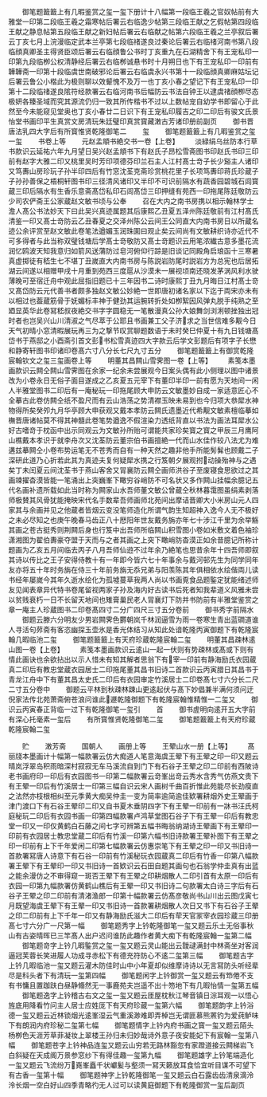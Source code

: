 <!-- { "loadSidebar": true } -->
　　御笔题籖籖上有几暇鉴赏之玺一玺下册计十八幅第一段临王羲之官奴帖前有大雅堂一印第二段临王羲之霜寒帖后署云右临逸少帖第三段临王献之乞假帖第四段临王献之静息帖第五段临王献之新妇帖后署云右临献之帖第六段临王羲之兰亭叙后署云丁亥七月上浣漫临定武本兰亭第七段临禇遂良过秦论后署云右临禇河南书第八段临顔真卿圣主得贤臣颂后署云右临顔鲁公书时丁亥重九在石湖精舍下有王宠私印一印第九段临栁公权清静经后署云右临栁诚悬书时十月朔日也下有王宠私印一印前有韡韡斋一印第十段临虞世南破邪论后署云右临虞永兴书第十一段临顔真卿麻姑坛记后署云鲁公小楷此为极则聊以效颦愧不及万一也丁亥小春之望记下有王宠私印一印第十二段临禇遂良隂符经款署云右临河南书后幅防云书法自钟王以逮虞禇顔栁尽态极妍各臻圣域而究其源流仍归一致其所传楷书不过以上数帖宠自幼学书即留心于此然至今未能窥见堂奥也丁亥小春廿二日识下有王宠私印履吉之印二印后有骏文氏景怡堂书画印平生真赏文房清玩朱廷璧印真赏寳藏潄古芳诸印册前副页
　　御书晋唐法乳四大字后有所寳惟贤乾隆御笔二
　　玺
　　御笔题籖籖上有几暇鉴赏之玺一玺
　　书卷上等
　　元赵孟頫书絶交书一卷【上卷】
　　淡緑绢乌丝防本行草书款识云延祐六年九月望日吴兴赵孟頫书下有赵氏子昂松雪斋图书印赵氏书印三印前有赵字大雅二印又桃里吴时芳印项德芬印兰石主人江村髙士竒子长少谿主人诸印又笃夀山房珍玩子孙半印四后有竹窓沈荃克斋珍赏桃花里子长项笃夀印蒋氏珍蔵子子孙孙善保之梧桐轩图书印三径清风诸印又半印不可识前隔水有蔬香园碧城石闾寳蔵三印后隔水有生香乐意斋髙岱私印石闾髙岱三印押缝有苑西一印拖尾陈廷敬防云少司农俨斋王公家蔵赵文敏书顷与公奉
　　召在大内之南书房携以相示翰林学士澹人髙公书法妙天下曰此吴兴真迹属题其后康熙乙丑夏五泽州陈廷敬前有江村髙氏清鉴一印又髙士竒防云乙丑春夏之交泽州陈公云间王公同直大内南书房日以所蔵名迹公余评赏至赵文敏此卷笔法遒媚玉润珠圎曰观止矣云间尚有文敏耕织诗亦近代不可多得者与此当称双璧钱塘后学髙士竒敬防又髙士竒题识云用笔浓纎古意多墨花流润忆鸥波天知我意归如箭风送蒲防过皂河俯仰行踪是旧谈记同殿角启琅函十三寒暑真虚掷徒有嵇生七不堪丁丑嵗直大内南书房与陈説岩防尾时説岩方为总宪也后居拓湖云间遂以相赠甲戌十月重到苑西三度扈从沙漠未一展视顷南还晓发茅涡风利水驶薄晚可至宿迁舟中观此屈指旧题已十三年因书二诗时康熙丁丑九月晦日江村髙士竒又髙岱防云元代善书者颇多独赵文敏公妙絶一世即唐初诸名家以下迄于両宋亦未有以相过也葢蔵筋骨于妩媚标丰神于健劲其运腕转折处如栁絮因风弹丸脱手纯熟之至廼显英华此卷冩嵇叔夜絶交书字字圆稳无一笔散漫真公孙大娘舞剑浏浰顿挫独出冠时者也岂吴兴山川清淑之气尽萃于公耶且书画兼工父子济求之当世信难多觏今日天气初晴小窓清暇展玩再三为之撃节叹赏聊题数语于未时癸巳仲夏十有九日钱塘髙岱书于燕邸之小酉斋引首文彭书松雪真迹四大字款云后学文彭题后有项字子长懋和静寄轩图书印诸印卷髙六寸八分长七尺九寸五分
　　御笔题籖籖上有御赏乾隆宸翰钦文之玺三玺画卷上等
　　明董其昌闗山雪霁图一卷【上等】
　　素笺本墨画款识云闗仝闗山雪霁图在余家一纪余未尝展观今日案头偶有此小侧理以图中诸景改为小卷永日无俗子面目遂成之乙亥夏五元宰下有董印半印一前有愿为天地间一闲人半雅堂图书二印后有一庵秘玩一印拖尾顾大申防云文敏墨妙自成一家适意匠心不全摹古此卷仿闗仝纸不盈尺而有云山浩荡之势清襟玉映未易到也今归项大叅犀水神物得所矣癸夘九月华亭顾大申获观又戴本孝防云闗氏遗墨近代希觏文敏素檀临摹如橅晋唐诸帖莫不得其神髓此卷笔势遒逸不假渲染力透纸背直以书法为画法耳犀水公好古嗜竒于枕函中出示同观云为文敏孙所贻可谓能共家珍矣寳之寳之甲辰三月鹰阿山樵戴本孝识于就李舟次又沈荃防云董宗伯书画擅絶一代而山水佳作较八法尤为难遘兹摹闗仝小卷布势运笔无不苍秀而自有一种天然之趣非他手所能髣髴也顾戴二子深研此道乃心折若此其为真迹夫复何疑犀水携之行笈朝夕展观拊动操殆神与之遇矣丁未闰夏云间沈荃书于燕山客舍又冐襄防云闗仝画师洪谷子至废寝食思欲过之其画竦擢杳漠皆能一笔涌出上突巍峯下瞰穷谷峭防不可名状又多作闗山挂幅余臆记五代名画补遗所载如此当时称为闗家山水吾师董文敏公曾蔵仝秋林暮霭图虽绢素剥落师极賛其风骨犹能掩映宋代名手数辈吾师画师北苑间出摩诘晋卿大小米房山元人四家其与余画并见之他蔵者皆烟云变没笔师造化所谓气韵生知超神入逸今人无不极好之未必尽知之也庚午晚春马齿正八十厯阳年世友戴务旃亦年七十涉江千里为余举觞其画之苍古挺秀则荆闗后身也行笈中出吾师所临闗山积雪图小卷如米敷文着色袖珍潇湘图为翟伯夀豪夺盟于天而与之者其画之上突下瞰峭防杳漠正如余昔臆记所称计题画为乙亥五月间临去丙子八月吾师仙逰不过年余乃絶笔也思昔余年十四吾师即叙其诗以传比之王子安得侍教十有一年即今皆六七十年事余与戴河邨先生为同学同年友亦将五十年时务旃在侍三十年前务旃无忝兄弟与阳羡陈其年俱相依水绘偕両儿读书经年屡嵗今其年久逝水绘化为孤墟蔓草我两人尚以书画覔食品题鍳定犹能绪述师友见闻表章异代特书卷尾留视两家子孙及海内好古读书后死者知我辈道义风雅未尝以贫贱衰朽一日不长留天地间也雉膏巢民老人冐襄灯下防并书防前有半雅堂鉴赏之章一庵主人珍蔵图书二印卷髙四寸二分广四尺三寸五分卷前
　　御书秀字前隔水
　　御题云滕六分明友少男岩闗霁色欝朝岚千林润逼雪为雨一卷寒生青出蓝磵道谁人寻活句茒斋有客恣幽探玉壶氷是香光体结习从知此处谙乾隆丙寅御题下有乾隆宸翰几暇临池二玺
　　御笔题籖籖上有天府珍蔵乾隆宸翰二玺
　　明董其昌疎林逺山图一卷【上卷】
　　素笺本墨画款识云逺山一起一伏则有势疎林或髙或下则有情此画诀也余欲拈出以示人惜未有知其解者思翁下有宰一印前有静海励氏衣园蔵真二印后有教忠堂蔵衣园居士二印拖尾董其昌书旧诗二首款识云丙寅腊日其昌书于青龙江舟中下有董其昌太史氏二印后有衣园审定竹溪居士二印卷髙七寸六分长二尺二寸五分卷中
　　御题云平林到秋疎林踈山更逺起伏与髙下妙倡兼半满何须问迂倪家法传北苑萧斋俯苍浪问谁此遯乾隆御题下有乾隆宸翰惟精惟一二玺又
　　御识云丙寅春正背临一过下有乾隆御笔一玺引
　　首
　　御书虗明向逺开五大字前有深心托毫素一玺后
　　有所寳惟贤乾隆御笔二玺
　　御笔题籖籖上有天府珍蔵乾隆宸翰二玺








　　贮
　　潄芳斋
　　国朝人
　　画册上等
　　王翚山水一册【上等】
　　髙丽牋本墨画计十幅第一幅款署云仿大痴道人笔意海虞王翚下有王翚之印一印又题云晴岚浮翠岛积雨暗深村寂寂无车马溪流自到门下有石谷子王翚之印二印前有西陂诗老书画府印一印后有衣园图书一印第二幅款署云竒峯出竒云秀水含秀气仿燕文贵下有王翚一印后有竹溪居士一印第三幅自识云宋人画树千曲百折惟此苑能尽长劲瘦直之法然亦枝根相纠至元季黄大痴吴仲圭一变为简率逾简逾佳欵署耕烟外史王翚画于津门渡口下有石谷王翚印二印又自书夏木垂阴四字下有王翚一印前有一牀书汪氏柯庭秘玩二印后有衣园书画一印第四幅款署卢鸿草堂图石谷子下有王翚一印后有教忠堂一印又一印仅黄鹤白石藤之间七字可辨第五幅书晦翁纳湖诗王翚画下有王翚印一印前有衣园居士教忠堂蔵二印后有竹溪一印第六幅书旧诗款署王翚补图下有王翚之印一印前有上下千年爱闲二印第七幅款署云仿惠崇笔下有王翚之印一印又书旧诗一首款署冩唐人诗意下有石谷一印前有竹溪秘玩衣园蔵真二印后有竹香一印第八幅款署王翚下有王翚印一印又书旧诗一首欵识云石田自题其画句也石翁学仲圭真有出蓝之能余漫仿之不审得窥一斑否王翚下有王翚之印耕烟散人二印引首有太原一印后有衣园一印第九幅款署仿黄鹤山樵后有王翚一印又书旧诗二句款署太白诗三字后有石谷子王翚之印二印前有清渚渔郎一印第十幅款署云仿髙彦敬尚书山川出云图戊寅七月既望海虞王翚下有王翚一印又书旧诗一首款署耕烟散人次日又书下有石谷子王翚之印二印前有上下千年一印又有静海励氏滋大二印后有荦天官冡宰衣园珍蔵三印册髙七寸六分广一尺第一幅
　　御笔题秀字上钤乾隆御笔一玺又题云乐土无俗事秋山有古姿晴晖已三竿髙人出户迟问谁防此趣作者黄大痴下有乾隆宸翰一玺第二幅
　　御笔题竒字上钤几暇鍳赏之玺一玺又题云灵山能出云靉叇满封中林斋坐对客润逼冠芙蓉长笑进履人功成寻赤松下有德充符防心不逺二玺第三幅
　　御笔题古字上钤几暇临池一玺又题云灌木防佳时山中小年夏却似维摩诗诗以无言冩防头听经辈尽是科头者下有清玩一玺第四幅
　　御笔题闲字上钤御赏一玺又题云有笻倦不支有书慵且置跏趺白昼静翛然无一事鹿苑夫岂遥不出十笏地下有几暇怡情一玺第五幅
　　御笔题逸字上钤稽古右文之玺一玺又题云厓屋枕秋江琴音镇日淙耳观一以悟心旌底用降看竹问主人居士应姓厐下有天府珍蔵一玺第六幅
　　御笔题韵字上钤浴德一玺又题云近林锁烟光逺峯湿云气重溪渺难即弄棹岂无谓匪慕熊罴钓为爱莼鲈味下有朗润内府珍秘二玺第七幅
　　御笔题情字上钤内府书画之寳一玺又题云陌头杨栁色天涯芳草菲凝妆上翠楼王孙归未归妙哉诗外意子夜安能妃下有宸翰一玺第八幅
　　御笔题苍字上钤神品连玺又题云山穷若无路林豁忽有家蹬道接云闗梯岩飞白斜疑在天成阁万景参窓纱下有得佳趣一玺第九幅
　　御笔题雄字上钤笔端造化一玺又题云飞流纷万嶤峯矗千状巘髪与壑须一冩天籁放耳食恰宜听目谋不可望下有古香一玺第十幅
　　御笔题神字上钤乾隆御笔一玺又题云白石露齿齿清泉滴泠泠长烟一空白好山四季青略彴无人过可以读黄庭御题下有乾隆御赏一玺后副页
